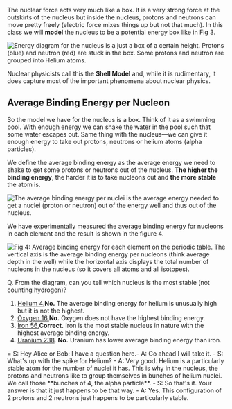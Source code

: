 The nuclear force acts very much like a box. It is a very strong force at the outskirts of the nucleus but inside the nucleus, protons and neutrons can move pretty freely (electric force mixes things up but not that much). In this class we will **model** the nucleus to be a potential energy box like in Fig 3.

![Energy diagram for the nucleus is a just a box of a certain height. Protons (blue) and neutron (red) are stuck in the box. Some protons and neutron are grouped into Helium atoms. ](https://online.science.psu.edu/sites/default/files/phys010/W10QM3nuclear/energywellnucleus2.png "Fig 3: Energy diagram for the nucleus is a just a box of a certain height. Protons (blue) and neutron (red) are stuck in the box. Some protons and neutron are grouped into Helium atoms. L is the size of the nucleus. ")

Nuclear physicists call this the **Shell Model** and, while it is rudimentary, it does capture most of the important phenomena about nuclear physics.

Average Binding Energy per Nucleon 
-----------------------------------

So the model we have for the nucleus is a box. Think of it as a swimming pool. With enough energy we can shake the water in the pool such that some water escapes out. Same thing with the nucleus—we can give it enough energy to take out protons, neutrons or helium atoms (alpha particles).

We define the average binding energy as the average energy we need to shake to get some protons or neutrons out of the nucleus. **The higher the binding energy**, the harder it is to take nucleons out and **the more stable** the atom is.

![The average binding energy per nuclei is the average energy needed to get a nuclei (proton or neutron) out of the energy well and thus out of the nucleus. ](https://online.science.psu.edu/sites/default/files/phys010/W10QM3nuclear/averagebindingenergy2.png "The average binding energy per nuclei is the average energy needed to get a nuclei (proton or neutron) out of the energy well and thus out of the nucleus. ")

We have experimentally measured the average binding energy for nucleons in each element and the result is shown in the figure 4.

![](https://online.science.psu.edu/sites/default/files/phys010/W10QM3nuclear/Binding_energy_curve_-_common_isotopes.svg_.png "Fig 4: Average binding energy for each element on the periodic table. The vertical axis is the average binding energy per nucleons (think average depth in the well) while the horizontal axis displays the total number of nucleons in the nucleus (so it covers all atoms and all isotopes).  ")

<div class="question">Q. From the diagram, can you tell which nucleus is the most stable (not counting hydrogen)?

1. [Helium 4.](#)**No.** The average binding energy for helium is unusually high but it is not the highest.
2. [Oxygen 16.](#)**No.** Oxygen does not have the highest binding energy.
3. [Iron 56.](#)**Correct.** Iron is the most stable nucleus in nature with the highest average binding energy.
4. [Uranium 238](#). **No.** Uranium has lower average binding energy than iron.
 
</div>= S: Hey Alice or Bob: I have a question here.- A: Go ahead I will take it.
- S: What's up with the spike for Helium?
- A: Very good. Helium is a particularly stable atom for the number of nuclei it has. This is why in the nucleus, the protons and neutrons like to group themselves in bunches of helium nuclei. We call those **bunches of 4, the alpha particle**.
- S: So that's it. Your answer is that it just happens to be that way.
- A: Yes. This configuration of 2 protons and 2 neutrons just happens to be particularly stable.